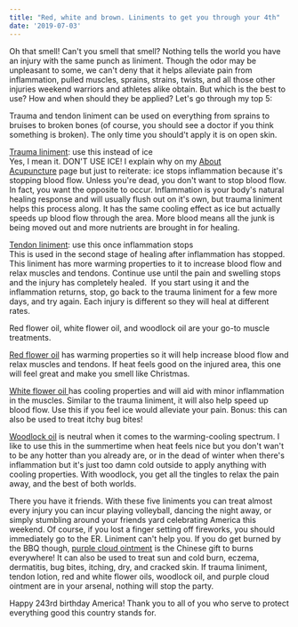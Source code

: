 ```yaml
---
title: "Red, white and brown. Liniments to get you through your 4th"
date: '2019-07-03'
---
```


Oh that smell! Can't you smell that smell? Nothing tells the world you have an injury with the same punch as liniment. Though the odor may be unpleasant to some, we can't deny that it helps alleviate pain from inflammation, pulled muscles, sprains, strains, twists, and all those other injuries weekend warriors and athletes alike obtain. But which is the best to use? How and when should they be applied? Let's go through my top 5:

Trauma and tendon liniment can be used on everything from sprains to bruises to broken bones (of course, you should see a doctor if you think something is broken). The only time you should't apply it is on open skin.

[Trauma liniment](https://www.kamwostore.com/Zheng-Gu-Tui-Na-Die-Da-Jiu-Trauma-Liniment-p/zgtn0006.htm): use this instead of ice\
Yes, I mean it. DON'T USE ICE! I explain why on my [About Acupuncture](https://www.acubyang.com/about-acupuncture.html) page but just to reiterate: ice stops inflammation because it's stopping blood flow. Unless you're dead, you don't want to stop blood flow. In fact, you want the opposite to occur. Inflammation is your body's natural healing response and will usually flush out on it's own, but trauma liniment helps this process along. It has the same cooling effect as ice but actually speeds up blood flow through the area. More blood means all the junk is being moved out and more nutrients are brought in for healing.

[Tendon liniment](https://www.kamwostore.com/Zheng-Gu-Tui-Na-Tendon-Liniment-p/zgtn0020.htm): use this once inflammation stops\
This is used in the second stage of healing after inflammation has stopped. This liniment has more warming properties to it to increase blood flow and relax muscles and tendons. Continue use until the pain and swelling stops and the injury has completely healed.  If you start using it and the inflammation returns, stop, go back to the trauma liniment for a few more days, and try again. Each injury is different so they will heal at different rates.

Red flower oil, white flower oil, and woodlock oil are your go-to muscle treatments.

[Red flower oil](https://www.amazon.com/s?k=red+flower+oil&ref=nb_sb_noss) has warming properties so it will help increase blood flow and relax muscles and tendons. If heat feels good on the injured area, this one will feel great and make you smell like Christmas.

[White flower oil ](https://www.amazon.com/s?k=white+flower+oil)has cooling properties and will aid with minor inflammation in the muscles. Similar to the trauma liniment, it will also help speed up blood flow. Use this if you feel ice would alleviate your pain. Bonus: this can also be used to treat itchy bug bites!

[Woodlock oil](https://www.amazon.com/s?k=woodlock+oil&ref=nb_sb_noss) is neutral when it comes to the warming-cooling spectrum. I like to use this in the summertime when heat feels nice but you don't wan't to be any hotter than you already are, or in the dead of winter when there's inflammation but it's just too damn cold outside to apply anything with cooling properties. With woodlock, you get all the tingles to relax the pain away, and the best of both worlds.

There you have it friends. With these five liniments you can treat almost every injury you can incur playing volleyball, dancing the night away, or simply stumbling around your friends yard celebrating America this weekend. Of course, if you lost a finger setting off fireworks, you should immediately go to the ER. Liniment can't help you. If you do get burned by the BBQ though, [purple cloud ointment](https://www.lhasaoms.com/departments/blue-poppy-zi-yun-gao) is the Chinese gift to burns everywhere! It can also be used to treat sun and cold burn, eczema, dermatitis, bug bites, itching, dry, and cracked skin. If trauma liniment, tendon lotion, red and white flower oils, woodlock oil, and purple cloud ointment are in your arsenal, nothing will stop the party.

Happy 243rd birthday America! Thank you to all of you who serve to protect everything good this country stands for.
